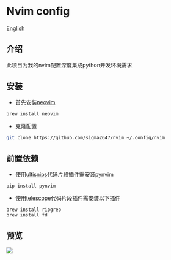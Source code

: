 # Nvim config 
[English](./README.md)
## 介绍
此项目为我的nvim配置深度集成python开发环境需求


## 安装
- 首先安装[neovim](https://github.com/neovim/neovim)
```bash
brew install neovim
```
- 克隆配置
```bash
git clone https://github.com/sigma2647/nvim ~/.config/nvim
```

## 前置依赖
- 使用[ultisnips](https://github.com/SirVer/ultisnips)代码片段插件需安装pynvim
``` shell
pip install pynvim
```
- 使用[telescope](https://github.com/nvim-telescope/telescope.nvim)代码片段插件需安装以下插件
``` shell
brew install ripgrep
brew install fd
```

## 预览
![](https://images.mirror-media.xyz/publication-images/3UuIRbH-kJ15p_PQj1X5P.png?height=1389&width=1437)
